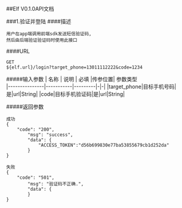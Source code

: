 ##Elf V0.1.0API文档

###1.验证并登陆
####描述
```
用户在app端调用前端sdk发送短信验证码,
然后由后端验证验证码时使用此接口
```
####URL
```
GET
${elf.url}/login?target_phone=13011112222&code=1234
```
#####输入参数
| 名称         |      说明    | 必填  |传参位置|          参数类型   
|---------------|-----------|---------|-|-|
|target_phone|目标手机号码|是|url|String|
|code|目标手机验证码|是|url|String|


#####返回参数
```
成功
{
	"code": "200",
		"msg": "success",
		"data": {
			"ACCESS_TOKEN":"d56b699830e77ba53855679cb1d252da"
		}
}
```
```
失败
{
	"code": "501",
		"msg": "验证码不正确.",
		"data": {
		}
}
```
